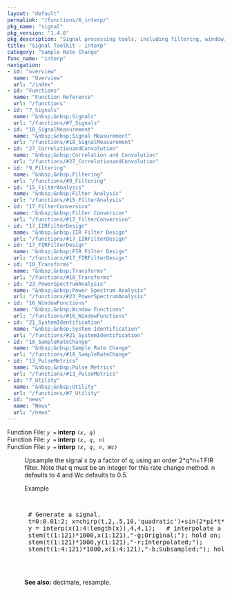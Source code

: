 ```yaml
---
layout: "default"
permalink: "/functions/6_interp/"
pkg_name: "signal"
pkg_version: "1.4.6"
pkg_description: "Signal processing tools, including filtering, windowing and display functions."
title: "Signal Toolkit - interp"
category: "Sample Rate Change"
func_name: "interp"
navigation:
- id: "overview"
  name: "Overview"
  url: "/index"
- id: "Functions"
  name: "Function Reference"
  url: "/functions"
- id: "7_Signals"
  name: "&nbsp;&nbsp;Signals"
  url: "/functions/#7_Signals"
- id: "18_SignalMeasurement"
  name: "&nbsp;&nbsp;Signal Measurement"
  url: "/functions/#18_SignalMeasurement"
- id: "27_CorrelationandConvolution"
  name: "&nbsp;&nbsp;Correlation and Convolution"
  url: "/functions/#27_CorrelationandConvolution"
- id: "9_Filtering"
  name: "&nbsp;&nbsp;Filtering"
  url: "/functions/#9_Filtering"
- id: "15_FilterAnalysis"
  name: "&nbsp;&nbsp;Filter Analysis"
  url: "/functions/#15_FilterAnalysis"
- id: "17_FilterConversion"
  name: "&nbsp;&nbsp;Filter Conversion"
  url: "/functions/#17_FilterConversion"
- id: "17_IIRFilterDesign"
  name: "&nbsp;&nbsp;IIR Filter Design"
  url: "/functions/#17_IIRFilterDesign"
- id: "17_FIRFilterDesign"
  name: "&nbsp;&nbsp;FIR Filter Design"
  url: "/functions/#17_FIRFilterDesign"
- id: "10_Transforms"
  name: "&nbsp;&nbsp;Transforms"
  url: "/functions/#10_Transforms"
- id: "23_PowerSpectrumAnalysis"
  name: "&nbsp;&nbsp;Power Spectrum Analysis"
  url: "/functions/#23_PowerSpectrumAnalysis"
- id: "16_WindowFunctions"
  name: "&nbsp;&nbsp;Window Functions"
  url: "/functions/#16_WindowFunctions"
- id: "21_SystemIdentification"
  name: "&nbsp;&nbsp;System Identification"
  url: "/functions/#21_SystemIdentification"
- id: "18_SampleRateChange"
  name: "&nbsp;&nbsp;Sample Rate Change"
  url: "/functions/#18_SampleRateChange"
- id: "13_PulseMetrics"
  name: "&nbsp;&nbsp;Pulse Metrics"
  url: "/functions/#13_PulseMetrics"
- id: "7_Utility"
  name: "&nbsp;&nbsp;Utility"
  url: "/functions/#7_Utility"
- id: "news"
  name: "News"
  url: "/news"
---
```

<dl class="first-deftypefn">
<dt class="deftypefn" id="index-interp"><span class="category-def">Function File: </span><span><code class="def-type"><var class="var">y</var> =</code> <strong class="def-name">interp</strong> <code class="def-code-arguments">(<var class="var">x</var>, <var class="var">q</var>)</code><a class="copiable-link" href="#index-interp"></a></span></dt>
<dt class="deftypefnx def-cmd-deftypefn" id="index-interp-1"><span class="category-def">Function File: </span><span><code class="def-type"><var class="var">y</var> =</code> <strong class="def-name">interp</strong> <code class="def-code-arguments">(<var class="var">x</var>, <var class="var">q</var>, <var class="var">n</var>)</code><a class="copiable-link" href="#index-interp-1"></a></span></dt>
<dt class="deftypefnx def-cmd-deftypefn" id="index-interp-2"><span class="category-def">Function File: </span><span><code class="def-type"><var class="var">y</var> =</code> <strong class="def-name">interp</strong> <code class="def-code-arguments">(<var class="var">x</var>, <var class="var">q</var>, <var class="var">n</var>, <var class="var">Wc</var>)</code><a class="copiable-link" href="#index-interp-2"></a></span></dt>
<dd>
<p>Upsample the signal x by a factor of q, using an order 2*q*n+1 FIR
 filter. Note that q must be an integer for this rate change method.
 n defaults to 4 and Wc defaults to 0.5.
</p>
<p>Example
 </p><div class="example">
<pre class="example-preformatted"> </pre><div class="group"><pre class="example-preformatted"> # Generate a signal.
 t=0:0.01:2; x=chirp(t,2,.5,10,'quadratic')+sin(2*pi*t*0.4);
 y = interp(x(1:4:length(x)),4,4,1);   # interpolate a sub-sample
 stem(t(1:121)*1000,x(1:121),&quot;-g;Original;&quot;); hold on;
 stem(t(1:121)*1000,y(1:121),&quot;-r;Interpolated;&quot;);
 stem(t(1:4:121)*1000,x(1:4:121),&quot;-b;Subsampled;&quot;); hold off;
 </pre></div><pre class="example-preformatted"> </pre></div>


<p><strong class="strong">See also:</strong> decimate, resample.
 </p></dd></dl>